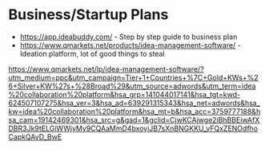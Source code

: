 # Business/Startup Plans


- https://app.ideabuddy.com/ - Step by step guide to business plan 
- https://www.qmarkets.net/products/idea-management-software/ - Ideation platform, lot of good things to steal

https://www.qmarkets.net/lp/idea-management-software/?utm_medium=ppc&utm_campaign=Tier+1+Countries+%7C+Gold+KWs+%26+Silver+KW%27s+%28Broad%29&utm_source=adwords&utm_term=idea%20collaboration%20platform&hsa_grp=141044017141&hsa_tgt=kwd-624507107275&hsa_ver=3&hsa_ad=639291315343&hsa_net=adwords&hsa_kw=idea%20collaboration%20platform&hsa_mt=b&hsa_acc=3759777188&hsa_cam=19142469301&hsa_src=g&gad=1&gclid=CjwKCAjwge2iBhBBEiwAfXDBR3Jk9tELGiWWjyMy9CQAaMmD4bxoyiJB7sXnBNGKKU_vFQxZENOdfhoCapkQAvD_BwE